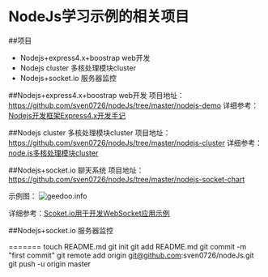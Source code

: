 NodeJs学习示例的相关项目
===

##项目

* Nodejs+express4.x+boostrap web开发
* Nodejs cluster 多核处理模块cluster
* Nodejs+socket.io 服务器监控

##Nodejs+express4.x+boostrap web开发
项目地址：https://github.com/sven0726/nodeJs/tree/master/nodejs-demo
详细参考：[Nodejs开发框架Express4.x开发手记](http://www.geedoo.info/nodejs-development-framework-express4-x-development-notes.html)

##Nodejs cluster 多核处理模块cluster
项目地址：https://github.com/sven0726/nodeJs/tree/master/nodejs-cluster
详细参考：[node.js多核处理模块cluster](http://www.geedoo.info/node-js-multicore-processing-module-cluster.html)

##Nodejs+socket.io 聊天系统
项目地址：https://github.com/sven0726/nodeJs/tree/master/nodejs-socket-chart<br>

示例图：
![geedoo.info](http://www.geedoo.info/wp-content/uploads/2014/12/nodejs-scoket-chart-demo2.gif "基于Scoket.io的网页聊天系统")

详细参考：[Scoket.io用于开发WebSocket应用示例](http://www.geedoo.info/scoket-io%E7%94%A8%E4%BA%8E%E5%BC%80%E5%8F%91websocket%E5%BA%94%E7%94%A8%E7%A4%BA%E4%BE%8B.html)


##Nodejs+socket.io 服务器监控
































=======
touch README.md
git init
git add README.md
git commit -m "first commit"
git remote add origin git@github.com:sven0726/nodeJs.git
git push -u origin master
